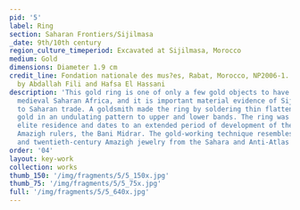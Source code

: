 ```yaml
---
pid: '5'
label: Ring
section: Saharan Frontiers/Sijilmasa
_date: 9th/10th century
region_culture_timeperiod: Excavated at Sijilmasa, Morocco
medium: Gold
dimensions: Diameter 1.9 cm
credit_line: Fondation nationale des mus?es, Rabat, Morocco, NP2006-1. Photograph
  by Abdallah Fili and Hafsa El Hassani
description: 'This gold ring is one of only a few gold objects to have survived from
  medieval Saharan Africa, and it is important material evidence of Sijilmasa?s link
  to Saharan trade. A goldsmith made the ring by soldering thin flattened strips of
  gold in an undulating pattern to upper and lower bands. The ring was found in an
  elite residence and dates to an extended period of development of the city by local
  Amazigh rulers, the Bani Midrar. The gold-working technique resembles that of nineteenth-
  and twentieth-century Amazigh jewelry from the Sahara and Anti-Atlas Mountains. '
order: '04'
layout: key-work
collection: works
thumb_150: '/img/fragments/5/5_150x.jpg'
thumb_75: '/img/fragments/5/5_75x.jpg'
full: '/img/fragments/5/5_640x.jpg'
---
```

